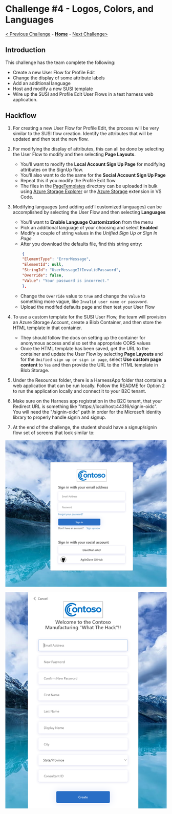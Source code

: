 # Challenge \#4 - Logos, Colors, and Languages

[< Previous Challenge](./03-external-idp.md) - **[Home](./readme.md)** - [Next Challenge>](./05-claims-enrichment.md)
## Introduction 
This challenge has the team complete the following:

- Create a new User Flow for Profile Edit
- Change the display of some attribute labels
- Add an additional language
- Host and modify a new SUSI template
- Wire up the SUSI and Profile Edit User Flows in a test harness web application.

## Hackflow

1. For creating a new User Flow for Profile Edit, the process will be very similar to the SUSI flow creation. Identify the attributes that will be updated and then test the new flow.
2. For modifying the display of attributes, this can all be done by selecting the User Flow to modify and then selecting **Page Layouts**.

    - You'll want to modify the **Local Account Sign Up Page** for modifying attributes on the SignUp flow.
    - You'll also want to do the same for the **Social Account Sign Up Page**
    - Repeat this if you modify the Profile Edit flow
    - The files in the [PageTemplates](../Student/Resources/PageTemplates/) directory can be uploaded in bulk using [Azure Storage Explorer](https://docs.microsoft.com/en-us/azure/virtual-machines/disks-use-storage-explorer-managed-disks) or the [Azure Storage](https://marketplace.visualstudio.com/items?itemName=ms-azuretools.vscode-azurestorage) extension in VS Code.

3. Modifying languages (and adding add'l customized languages) can be accomplished by selecting the User Flow and then selecting **Languages**

    - You'll want to **Enable Language Customization** from the menu
    - Pick an additional language of your choosing and select **Enabled**
    - Modify a couple of string values in the *Unified Sign Up or Sign In Page*
    - After you download the defaults file, find this string entry:

    ```json
        {
        "ElementType": "ErrorMessage",
        "ElementId": null,
        "StringId": "UserMessageIfInvalidPassword",
        "Override": false,
        "Value": "Your password is incorrect."
        },
    ```
    - Change the `Override` value to `true` and change the `Value` to something more vague, like `Invalid user name or password`.
    - Upload the modifed defaults page and then test your User Flow
4. To use a custom template for the SUSI User Flow, the team will provision an Azure Storage Account, create a Blob Container, and then store the HTML template in that container.
    - They should follow the docs on setting up the container for anonymous access and also set the appropriate CORS values
    - Once the HTML template has been saved, get the URL to the container and update the User Flow by selecting **Page Layouts** and for the `Unified sign up or sign in page`, select **Use custom page content** to `Yes` and then provide the URL to the HTML template in Blob Storage.
5. Under the Resources folder, there is a HarnessApp folder that contains a web application that can be run locally. Follow the README for Option 2 to run the application locally and connect it to your B2C tenant.
6. Make sure on the Harness app registration in the B2C tenant, that your Redirect URL is something like "https://localhost:44316/signin-oidc". You will need the "/signin-oidc" path in order for the Microsoft identity library to properly handle signin and signup.
7. At the end of the challenge, the student should have a signup/signin flow set of screens that look similar to:

![SignUp/SignIn Main Page](./images/04/signup.PNG)

![SignUp Page](./images/04/signup2.PNG)
